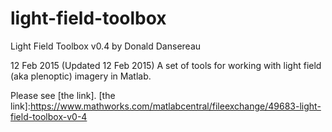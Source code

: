 # light-field-toolbox
Light Field Toolbox v0.4
by Donald Dansereau
 
12 Feb 2015 (Updated 12 Feb 2015)
A set of tools for working with light field (aka plenoptic) imagery in Matlab.

Please see [the link]. 
[the link]:https://www.mathworks.com/matlabcentral/fileexchange/49683-light-field-toolbox-v0-4
